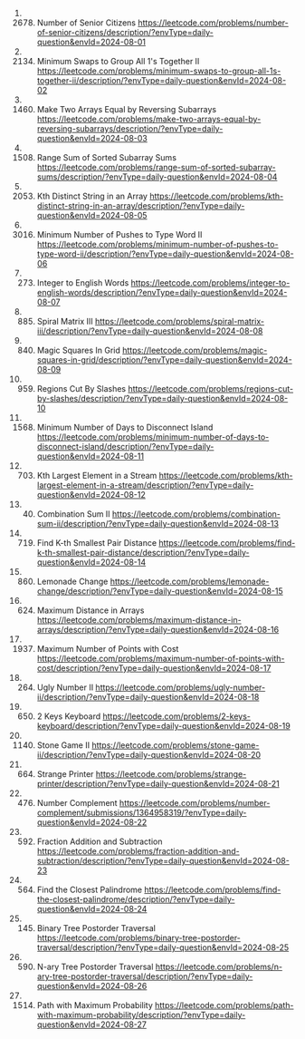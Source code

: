 1. 2678. Number of Senior Citizens
https://leetcode.com/problems/number-of-senior-citizens/description/?envType=daily-question&envId=2024-08-01
2. 2134. Minimum Swaps to Group All 1's Together II
https://leetcode.com/problems/minimum-swaps-to-group-all-1s-together-ii/description/?envType=daily-question&envId=2024-08-02
3. 1460. Make Two Arrays Equal by Reversing Subarrays
https://leetcode.com/problems/make-two-arrays-equal-by-reversing-subarrays/description/?envType=daily-question&envId=2024-08-03
4. 1508. Range Sum of Sorted Subarray Sums
https://leetcode.com/problems/range-sum-of-sorted-subarray-sums/description/?envType=daily-question&envId=2024-08-04
5. 2053. Kth Distinct String in an Array
https://leetcode.com/problems/kth-distinct-string-in-an-array/description/?envType=daily-question&envId=2024-08-05
6. 3016. Minimum Number of Pushes to Type Word II
https://leetcode.com/problems/minimum-number-of-pushes-to-type-word-ii/description/?envType=daily-question&envId=2024-08-06
7. 273. Integer to English Words
https://leetcode.com/problems/integer-to-english-words/description/?envType=daily-question&envId=2024-08-07
8. 885. Spiral Matrix III
https://leetcode.com/problems/spiral-matrix-iii/description/?envType=daily-question&envId=2024-08-08
9. 840. Magic Squares In Grid
https://leetcode.com/problems/magic-squares-in-grid/description/?envType=daily-question&envId=2024-08-09
10. 959. Regions Cut By Slashes
https://leetcode.com/problems/regions-cut-by-slashes/description/?envType=daily-question&envId=2024-08-10
11. 1568. Minimum Number of Days to Disconnect Island
https://leetcode.com/problems/minimum-number-of-days-to-disconnect-island/description/?envType=daily-question&envId=2024-08-11
12. 703. Kth Largest Element in a Stream
https://leetcode.com/problems/kth-largest-element-in-a-stream/description/?envType=daily-question&envId=2024-08-12
13. 40. Combination Sum II
https://leetcode.com/problems/combination-sum-ii/description/?envType=daily-question&envId=2024-08-13
14. 719. Find K-th Smallest Pair Distance
https://leetcode.com/problems/find-k-th-smallest-pair-distance/description/?envType=daily-question&envId=2024-08-14
15. 860. Lemonade Change
https://leetcode.com/problems/lemonade-change/description/?envType=daily-question&envId=2024-08-15
16. 624. Maximum Distance in Arrays
https://leetcode.com/problems/maximum-distance-in-arrays/description/?envType=daily-question&envId=2024-08-16
17. 1937. Maximum Number of Points with Cost
https://leetcode.com/problems/maximum-number-of-points-with-cost/description/?envType=daily-question&envId=2024-08-17
18. 264. Ugly Number II
https://leetcode.com/problems/ugly-number-ii/description/?envType=daily-question&envId=2024-08-18
19. 650. 2 Keys Keyboard
https://leetcode.com/problems/2-keys-keyboard/description/?envType=daily-question&envId=2024-08-19
20. 1140. Stone Game II
https://leetcode.com/problems/stone-game-ii/description/?envType=daily-question&envId=2024-08-20
21. 664. Strange Printer
https://leetcode.com/problems/strange-printer/description/?envType=daily-question&envId=2024-08-21
22. 476. Number Complement
https://leetcode.com/problems/number-complement/submissions/1364958319/?envType=daily-question&envId=2024-08-22
23. 592. Fraction Addition and Subtraction
https://leetcode.com/problems/fraction-addition-and-subtraction/description/?envType=daily-question&envId=2024-08-23
24. 564. Find the Closest Palindrome
https://leetcode.com/problems/find-the-closest-palindrome/description/?envType=daily-question&envId=2024-08-24
25. 145. Binary Tree Postorder Traversal
https://leetcode.com/problems/binary-tree-postorder-traversal/description/?envType=daily-question&envId=2024-08-25
26. 590. N-ary Tree Postorder Traversal
https://leetcode.com/problems/n-ary-tree-postorder-traversal/description/?envType=daily-question&envId=2024-08-26
27. 1514. Path with Maximum Probability
https://leetcode.com/problems/path-with-maximum-probability/description/?envType=daily-question&envId=2024-08-27